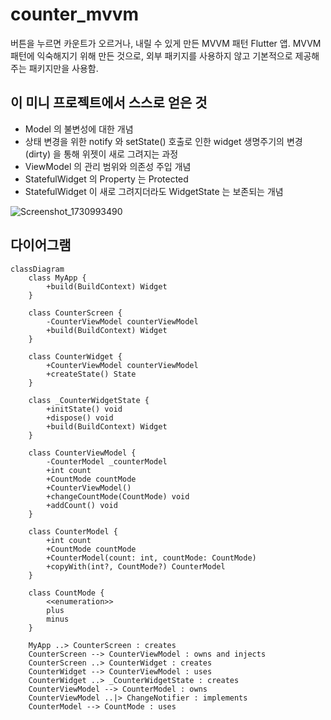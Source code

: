 # counter_mvvm

버튼을 누르면 카운트가 오르거나, 내릴 수 있게 만든 MVVM 패턴 Flutter 앱.
MVVM 패턴에 익숙해지기 위해 만든 것으로, 외부 패키지를 사용하지 않고 기본적으로 제공해주는 패키지만을 사용함.

## 이 미니 프로젝트에서 스스로 얻은 것
- Model 의 불변성에 대한 개념
- 상태 변경을 위한 notify 와 setState() 호출로 인한 widget 생명주기의 변경 (dirty) 을 통해 위젯이 새로 그려지는 과정
- ViewModel 의 관리 범위와 의존성 주입 개념
- StatefulWidget 의 Property 는 Protected
- StatefulWidget 이 새로 그려지더라도 WidgetState 는 보존되는 개념

![Screenshot_1730993490](https://github.com/user-attachments/assets/5b1a6531-7625-4b54-823d-4878b321d5f4)

## 다이어그램

```mermaid
classDiagram
    class MyApp {
        +build(BuildContext) Widget
    }

    class CounterScreen {
        -CounterViewModel counterViewModel
        +build(BuildContext) Widget
    }
    
    class CounterWidget {
        +CounterViewModel counterViewModel
        +createState() State
    }
    
    class _CounterWidgetState {
        +initState() void
        +dispose() void
        +build(BuildContext) Widget
    }
    
    class CounterViewModel {
        -CounterModel _counterModel
        +int count
        +CountMode countMode
        +CounterViewModel()
        +changeCountMode(CountMode) void
        +addCount() void
    }
    
    class CounterModel {
        +int count
        +CountMode countMode
        +CounterModel(count: int, countMode: CountMode)
        +copyWith(int?, CountMode?) CounterModel
    }
    
    class CountMode {
        <<enumeration>>
        plus
        minus
    }

    MyApp ..> CounterScreen : creates
    CounterScreen --> CounterViewModel : owns and injects
    CounterScreen ..> CounterWidget : creates
    CounterWidget --> CounterViewModel : uses
    CounterWidget ..> _CounterWidgetState : creates
    CounterViewModel --> CounterModel : owns
    CounterViewModel ..|> ChangeNotifier : implements
    CounterModel --> CountMode : uses
```

